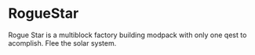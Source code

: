 # RogueStar

Rogue Star is a multiblock factory building modpack with only one qest to acomplish.  Flee the solar system.

